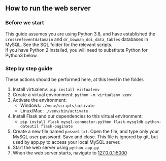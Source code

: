 ## How to run the web server 

### Before we start
This guide assumes you are using Python 3.8, and have established the `crossrefeventdatamain` and `dr_bowman_doi_data_tables` databases in MySQL. See the SQL folder for the relevant scripts.  
If you have Python 2 installed, you will need to substitute Python for Python3 below.  

### Step by step guide
These actions should be performed here, at this level in the folder.
1) Install virtualenv: `pip install virtualenv`
2) Create a virtual environment: `python -m virtualenv venv`
3) Activate the environment:
    - Windows: `./venv/scripts/activate`
    - Linux/Mac: `./venv/bin/activate`
4) Install Flask and our dependencies to this virtual environment:
    - `pip install flask mysql-connector-python flask-mysqldb python-dateutil flask-paginate`
5) Create a new file named `passwd.txt`. Open the file, and type only your MySQL user password. Save and close. This file is ignored by git, but used by app.py to access your local MySQL server.
6) Start the web server using `python app.py`
7) When the web server starts, navigate to [127.0.0.1:5000](127.0.0.1:5000)